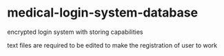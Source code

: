# medical-login-system-database
encrypted login system with storing capabilities

text files are required to be edited to make the registration of user to work
